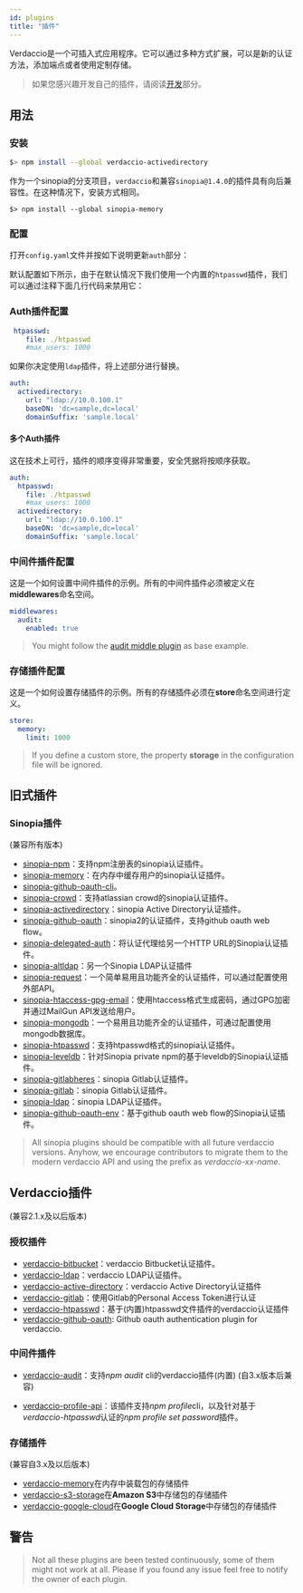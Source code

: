 ```yaml
---
id: plugins
title: "插件"
---
```

Verdaccio是一个可插入式应用程序。它可以通过多种方式扩展，可以是新的认证方法，添加端点或者使用定制存储。

> 如果您感兴趣开发自己的插件，请阅读[开发](dev-plugins.md)部分。

## 用法

### 安装

```bash
$> npm install --global verdaccio-activedirectory
```

作为一个sinopia的分支项目，`verdaccio`和兼容`sinopia@1.4.0`的插件具有向后兼容性。在这种情况下，安装方式相同。

    $> npm install --global sinopia-memory
    

### 配置

打开`config.yaml`文件并按如下说明更新`auth`部分：

默认配置如下所示，由于在默认情况下我们使用一个内置的`htpasswd`插件，我们可以通过注释下面几行代码来禁用它：

### Auth插件配置

```yaml
 htpasswd:
    file: ./htpasswd
    #max_users: 1000
```

如果你决定使用`ldap`插件，将上述部分进行替换。

```yaml
auth:
  activedirectory:
    url: "ldap://10.0.100.1"
    baseDN: 'dc=sample,dc=local'
    domainSuffix: 'sample.local'
```

#### 多个Auth插件

这在技术上可行，插件的顺序变得非常重要，安全凭据将按顺序获取。

```yaml
auth:
  htpasswd:
    file: ./htpasswd
    #max_users: 1000
  activedirectory:
    url: "ldap://10.0.100.1"
    baseDN: 'dc=sample,dc=local'
    domainSuffix: 'sample.local'
```

### 中间件插件配置

这是一个如何设置中间件插件的示例。所有的中间件插件必须被定义在**middlewares**命名空间。

```yaml
middlewares:
  audit:
    enabled: true
```

> You might follow the [audit middle plugin](https://github.com/verdaccio/verdaccio-audit) as base example.

### 存储插件配置

这是一个如何设置存储插件的示例。所有的存储插件必须在**store**命名空间进行定义。

```yaml
store:
  memory:
    limit: 1000
```

> If you define a custom store, the property **storage** in the configuration file will be ignored.

## 旧式插件

### Sinopia插件

(兼容所有版本)

* [sinopia-npm](https://www.npmjs.com/package/sinopia-npm)：支持npm注册表的sinopia认证插件。
* [sinopia-memory](https://www.npmjs.com/package/sinopia-memory)：在内存中缓存用户的sinopia认证插件。
* [sinopia-github-oauth-cli](https://www.npmjs.com/package/sinopia-github-oauth-cli)。
* [sinopia-crowd](https://www.npmjs.com/package/sinopia-crowd)：支持atlassian crowd的sinopia认证插件。
* [sinopia-activedirectory](https://www.npmjs.com/package/sinopia-activedirectory)：sinopia Active Directory认证插件。
* [sinopia-github-oauth](https://www.npmjs.com/package/sinopia-github-oauth)：sinopia2的认证插件，支持github oauth web flow。
* [sinopia-delegated-auth](https://www.npmjs.com/package/sinopia-delegated-auth)：将认证代理给另一个HTTP URL的Sinopia认证插件。
* [sinopia-altldap](https://www.npmjs.com/package/sinopia-altldap)：另一个Sinopia LDAP认证插件
* [sinopia-request](https://www.npmjs.com/package/sinopia-request)：一个简单易用且功能齐全的认证插件，可以通过配置使用外部API。
* [sinopia-htaccess-gpg-email](https://www.npmjs.com/package/sinopia-htaccess-gpg-email)：使用htaccess格式生成密码，通过GPG加密并通过MailGun API发送给用户。
* [sinopia-mongodb](https://www.npmjs.com/package/sinopia-mongodb)：一个易用且功能齐全的认证插件，可通过配置使用mongodb数据库。
* [sinopia-htpasswd](https://www.npmjs.com/package/sinopia-htpasswd)：支持htpasswd格式的sinopia认证插件。
* [sinopia-leveldb](https://www.npmjs.com/package/sinopia-leveldb)：针对Sinopia private npm的基于leveldb的Sinopia认证插件。
* [sinopia-gitlabheres](https://www.npmjs.com/package/sinopia-gitlabheres)：sinopia Gitlab认证插件。
* [sinopia-gitlab](https://www.npmjs.com/package/sinopia-gitlab)：sinopia Gitlab认证插件。
* [sinopia-ldap](https://www.npmjs.com/package/sinopia-ldap)：sinopia LDAP认证插件。
* [sinopia-github-oauth-env](https://www.npmjs.com/package/sinopia-github-oauth-env)：基于github oauth web flow的Sinopia认证插件。

> All sinopia plugins should be compatible with all future verdaccio versions. Anyhow, we encourage contributors to migrate them to the modern verdaccio API and using the prefix as *verdaccio-xx-name*.

## Verdaccio插件

(兼容2.1.x及以后版本)

### 授权插件

* [verdaccio-bitbucket](https://github.com/idangozlan/verdaccio-bitbucket)：verdaccio Bitbucket认证插件。
* [verdaccio-ldap](https://www.npmjs.com/package/verdaccio-ldap)：verdaccio LDAP认证插件。
* [verdaccio-active-directory](https://github.com/nowhammies/verdaccio-activedirectory)：verdaccio Active Directory认证插件
* [verdaccio-gitlab](https://github.com/bufferoverflow/verdaccio-gitlab)：使用Gitlab的Personal Access Token进行认证
* [verdaccio-htpasswd](https://github.com/verdaccio/verdaccio-htpasswd)：基于(内置)htpasswd文件插件的verdaccio认证插件
* [verdaccio-github-oauth](https://github.com/aroundus-inc/verdaccio-github-oauth): Github oauth authentication plugin for verdaccio.

### 中间件插件

* [verdaccio-audit](https://github.com/verdaccio/verdaccio-audit)：支持*npm audit* cli的verdaccio插件(内置) (自3.x版本后兼容)

* [verdaccio-profile-api](https://github.com/ahoracek/verdaccio-profile-api)：该插件支持*npm profile*cli，以及针对基于*verdaccio-htpasswd*认证的*npm profile set password*插件。

### 存储插件

(兼容自3.x及以后版本)

* [verdaccio-memory](https://github.com/verdaccio/verdaccio-memory)在内存中装载包的存储插件
* [verdaccio-s3-storage](https://github.com/remitly/verdaccio-s3-storage)在**Amazon S3**中存储包的存储插件
* [verdaccio-google-cloud](https://github.com/verdaccio/verdaccio-google-cloud)在**Google Cloud Storage**中存储包的存储插件

## 警告

> Not all these plugins are been tested continuously, some of them might not work at all. Please if you found any issue feel free to notify the owner of each plugin.